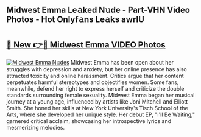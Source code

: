 ## Midwest Emma Le𝚊ked N𝚞de - Part-VHN Video Photos - Hot Onlyf𝚊ns Le𝚊ks awrIU

# <h2><a href="http://ab51132.deff.icu/?id=Midwest+Emma">🔗 New 👉🔴 Midwest Emma VIDEO Photos</a></h2>

[![Midwest Emma N𝚞des](https://i.imgur.com/rIISA9y.gif)](http://ab51132.deff.icu/?id=Midwest+Emma)
Midwest Emma has been open about her struggles with depression and anxiety, but her online presence has also attracted toxicity and online harassment. Critics argue that her content perpetuates harmful stereotypes and objectifies women. Some fans, meanwhile, defend her right to express herself and criticize the double standards surrounding female sexuality. Midwest Emma began her musical journey at a young age, influenced by artists like Joni Mitchell and Elliott Smith. She honed her skills at New York University's Tisch School of the Arts, where she developed her unique style. Her debut EP, "I'll Be Waiting," garnered critical acclaim, showcasing her introspective lyrics and mesmerizing melodies.
